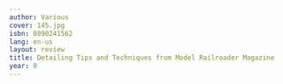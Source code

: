```yaml
---
author: Various
cover: 145.jpg
isbn: 0890241562
lang: en-us
layout: review
title: Detailing Tips and Techniques from Model Railroader Magazine
year: 0
---
```


